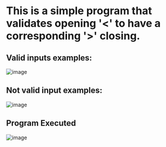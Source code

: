 # This is a simple program that validates opening '<' to have a corresponding '>' closing.
## Valid inputs examples:
![image](https://github.com/AlfonChitoSalano/Bracket/assets/20876086/aecb9e8e-5c5d-4805-bd05-00a8429e6212)

## Not valid input examples:
![image](https://github.com/AlfonChitoSalano/Bracket/assets/20876086/d3a1692e-c8b1-4662-89ac-b195ba405e4e)

## Program Executed
![image](https://github.com/AlfonChitoSalano/Bracket/assets/20876086/4deaaa22-dfca-4db7-aa1d-d9f3633c74e6)


